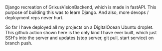 Django recreation of GrixusVisionBackend, which is made in fastAPI. This purpose of building this was to learn Django. And also, more devops / deployment reps never hurt.

So far I have deployed all my projects on a DigitalOcean Ubuntu droplet. This github action shown here is the only kind I have ever built, which just SSH's into the server and updates (stop server, git pull, start service) on branch push.
